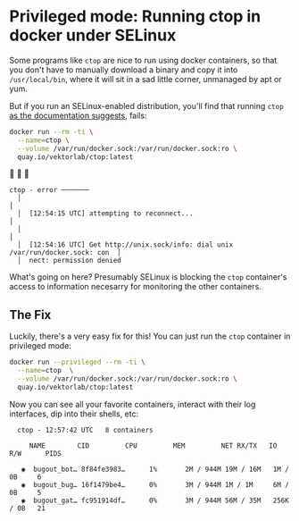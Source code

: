# Privileged mode: Running ctop in docker under SELinux

Some programs like `ctop` are nice to run using docker containers, so that you don't have to manually download a binary and copy it into `/usr/local/bin`, where it will sit in a sad little corner, unmanaged by apt or yum.

But if you run an SELinux-enabled distribution, you'll find that running `ctop` [as the documentation suggests](https://github.com/bcicen/ctop), fails:

```sh
docker run --rm -ti \
  --name=ctop \
  --volume /var/run/docker.sock:/var/run/docker.sock:ro \
  quay.io/vektorlab/ctop:latest
```

🐳 🐳 🐳

```text
ctop - error ───────
  │                                                                                 │
  │  [12:54:15 UTC] attempting to reconnect...                                      │
  │                                                                                 │
  │  [12:54:16 UTC] Get http://unix.sock/info: dial unix /var/run/docker.sock: con  │
  │  nect: permission denied                                               
```

What's going on here?  Presumably SELinux is blocking the `ctop` container's access to information necesarry for monitoring the other containers.

## The Fix

Luckily, there's a very easy fix for this!  You can just run the `ctop` container in privileged mode:

```sh
docker run --privileged --rm -ti \
  --name=ctop  \
  --volume /var/run/docker.sock:/var/run/docker.sock:ro \
  quay.io/vektorlab/ctop:latest
```

Now you can see all your favorite containers, interact with their log interfaces, dip into their shells, etc:

```text
  ctop - 12:57:42 UTC   8 containers

     NAME        CID         CPU         MEM         NET RX/TX   IO R/W      PIDS

   ◉  bugout_bot… 8f84fe3983…      1%       2M / 944M 19M / 16M   1M / 0B     6
   ◉  bugout_bug… 16f1479be4…      0%       3M / 944M 1M / 1M     6M / 0B     5
   ◉  bugout_gat… fc951914df…      0%       3M / 944M 56M / 35M   256K / 0B   21
```
